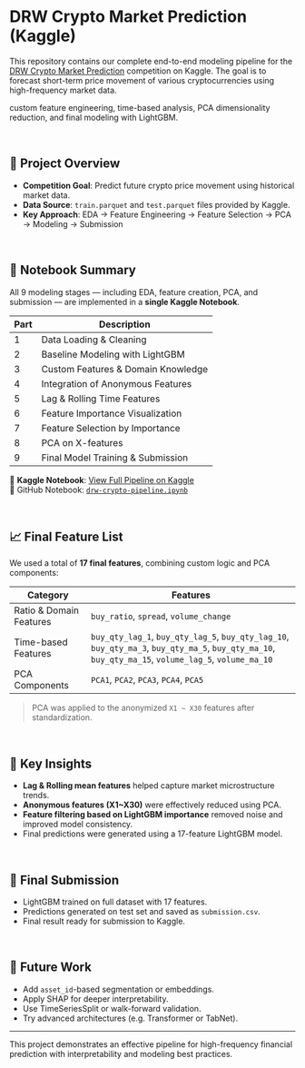 #  DRW Crypto Market Prediction (Kaggle)

This repository contains our complete end-to-end modeling pipeline for the [DRW Crypto Market Prediction](https://www.kaggle.com/competitions/drw-crypto-market-prediction) competition on Kaggle. The goal is to forecast short-term price movement of various cryptocurrencies using high-frequency market data.

custom feature engineering, time-based analysis, PCA dimensionality reduction, and final modeling with LightGBM.

<br>

## 📌 Project Overview

- **Competition Goal**: Predict future crypto price movement using historical market data.
- **Data Source**: `train.parquet` and `test.parquet` files provided by Kaggle.
- **Key Approach**: EDA → Feature Engineering → Feature Selection → PCA → Modeling → Submission

<br>

## 📓 Notebook Summary

All 9 modeling stages — including EDA, feature creation, PCA, and submission — are implemented in a **single Kaggle Notebook**.

| Part | Description |
|------|-------------|
| 1 | Data Loading & Cleaning |
| 2 | Baseline Modeling with LightGBM |
| 3 | Custom Features & Domain Knowledge |
| 4 | Integration of Anonymous Features |
| 5 | Lag & Rolling Time Features |
| 6 | Feature Importance Visualization |
| 7 | Feature Selection by Importance |
| 8 | PCA on X-features |
| 9 | Final Model Training & Submission |

🔗 **Kaggle Notebook**: [View Full Pipeline on Kaggle](https://www.kaggle.com/code/lonmmylai/drw-crypto-pipeline)  
📁 GitHub Notebook: [`drw-crypto-pipeline.ipynb`](./files/drw-crypto-pipeline.ipynb)



<br>

## 📈 Final Feature List

We used a total of **17 final features**, combining custom logic and PCA components:

| Category | Features |
|----------|----------|
| Ratio & Domain Features | `buy_ratio`, `spread`, `volume_change` |
| Time-based Features | `buy_qty_lag_1`, `buy_qty_lag_5`, `buy_qty_lag_10`, `buy_qty_ma_3`, `buy_qty_ma_5`, `buy_qty_ma_10`, `buy_qty_ma_15`, `volume_lag_5`, `volume_ma_10` |
| PCA Components | `PCA1`, `PCA2`, `PCA3`, `PCA4`, `PCA5` |

> PCA was applied to the anonymized `X1 ~ X30` features after standardization.

<br>

## 📌 Key Insights

- **Lag & Rolling mean features** helped capture market microstructure trends.
- **Anonymous features (X1~X30)** were effectively reduced using PCA.
- **Feature filtering based on LightGBM importance** removed noise and improved model consistency.
- Final predictions were generated using a 17-feature LightGBM model.

<br>

## 📌 Final Submission

- LightGBM trained on full dataset with 17 features.
- Predictions generated on test set and saved as `submission.csv`.
- Final result ready for submission to Kaggle.

<br>

## 📌 Future Work

- Add `asset_id`-based segmentation or embeddings.
- Apply SHAP for deeper interpretability.
- Use TimeSeriesSplit or walk-forward validation.
- Try advanced architectures (e.g. Transformer or TabNet).

---

This project demonstrates an effective pipeline for high-frequency financial prediction with interpretability and modeling best practices.

